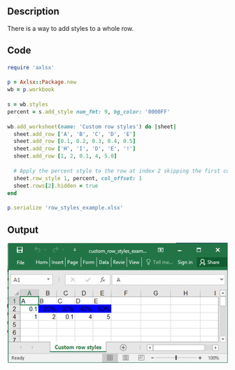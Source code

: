 ## Description

There is a way to add styles to a whole row.

## Code

```ruby
require 'axlsx'

p = Axlsx::Package.new
wb = p.workbook

s = wb.styles
percent = s.add_style num_fmt: 9, bg_color: '0000FF'

wb.add_worksheet(name: 'Custom row styles') do |sheet|
  sheet.add_row ['A', 'B', 'C', 'D', 'E']
  sheet.add_row [0.1, 0.2, 0.3, 0.4, 0.5]
  sheet.add_row ['H', 'I', 'D', 'E', '!']
  sheet.add_row [1, 2, 0.1, 4, 5.0]

  # Apply the percent style to the row at index 2 skipping the first column.
  sheet.row_style 1, percent, col_offset: 1
  sheet.rows[2].hidden = true
end

p.serialize 'row_styles_example.xlsx'
```

## Output

![Output](images/row_styles_example.png "Output")
